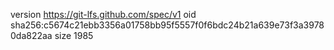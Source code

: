 version https://git-lfs.github.com/spec/v1
oid sha256:c5674c21ebb3356a01758bb95f5557f0f6bdc24b21a639e73f3a39780da822aa
size 1985
